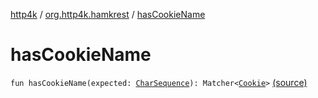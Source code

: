 [http4k](../index.md) / [org.http4k.hamkrest](index.md) / [hasCookieName](./has-cookie-name.md)

# hasCookieName

`fun hasCookieName(expected: `[`CharSequence`](https://kotlinlang.org/api/latest/jvm/stdlib/kotlin/-char-sequence/index.html)`): Matcher<`[`Cookie`](../org.http4k.core.cookie/-cookie/index.md)`>` [(source)](https://github.com/http4k/http4k/blob/master/http4k-testing-hamkrest/src/main/kotlin/org/http4k/hamkrest/cookie.kt#L11)